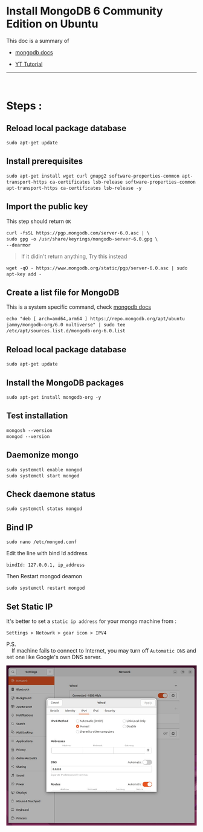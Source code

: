 # Install MongoDB 6 Community Edition on Ubuntu

This doc is a summary of

- [mongodb docs](https://www.mongodb.com/docs/manual/tutorial/install-mongodb-on-ubuntu/)

- [YT Tutorial](https://www.youtube.com/watch?v=rdCk3YzW5os)


---
<br>

# Steps : 
## Reload local package database 
    
    sudo apt-get update

## Install prerequisites

    sudo apt-get install wget curl gnupg2 software-properties-common apt-transport-https ca-certificates lsb-release software-properties-common apt-transport-https ca-certificates lsb-release -y

## Import the public key
This step should return `OK` 

    curl -fsSL https://pgp.mongodb.com/server-6.0.asc | \
    sudo gpg -o /usr/share/keyrings/mongodb-server-6.0.gpg \
    --dearmor

> If it didin't return anything, Try this instead 

    wget -qO - https://www.mongodb.org/static/pgp/server-6.0.asc | sudo apt-key add -    


## Create a list file for MongoDB
This is a system specific command, check [mongodb docs](https://www.mongodb.com/docs/manual/tutorial/install-mongodb-on-ubuntu/#create-a-list-file-for-mongodb)

    echo "deb [ arch=amd64,arm64 ] https://repo.mongodb.org/apt/ubuntu jammy/mongodb-org/6.0 multiverse" | sudo tee /etc/apt/sources.list.d/mongodb-org-6.0.list 

## Reload local package database

    sudo apt-get update

## Install the MongoDB packages

    sudo apt-get install mongodb-org -y

## Test installation 

    mongosh --version 
    mongod --version

## Daemonize mongo

    sudo systemctl enable mongod
    sudo systemctl start mongod

## Check daemone status 

    sudo systemctl status mongod

## Bind IP 
    sudo nano /etc/mongod.conf 

Edit the line with bind Id address 

    bindId: 127.0.0.1, ip_address

Then Restart mongod deamon

    sudo systemctl restart mongod

## Set Static IP
It's better to set a `static ip address` for your mongo machine from :

    Settings > Netowrk > gear icon > IPV4 

P.S. <br>
&emsp;If machine fails to connect to Internet, you may turn off `Automatic DNS` and set one like Google's own DNS server.

![Shared Config Folder](../images/mongodb-ubuntu_01.jpg)

